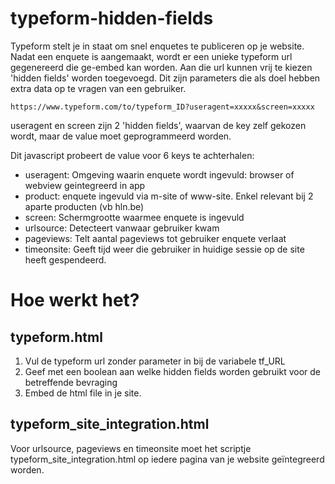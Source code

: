 # typeform-hidden-fields
Typeform stelt je in staat om snel enquetes te publiceren op je website. Nadat een enquete is aangemaakt, wordt er een unieke typeform url gegenereerd
die ge-embed kan worden.
Aan die url kunnen vrij te kiezen 'hidden fields' worden toegevoegd. Dit zijn parameters die als doel hebben extra data op te vragen van een gebruiker.

`https://www.typeform.com/to/typeform_ID?useragent=xxxxx&screen=xxxxx`

useragent en screen zijn 2 'hidden fields', waarvan de key zelf gekozen wordt, maar de value moet geprogrammeerd worden.

Dit javascript probeert de value voor 6 keys te achterhalen:
* useragent: Omgeving waarin enquete wordt ingevuld: browser of webview geintegreerd in app
* product: enquete ingevuld via m-site of www-site. Enkel relevant bij 2 aparte producten (vb hln.be) 
* screen: Schermgrootte waarmee enquete is ingevuld
* urlsource: Detecteert vanwaar gebruiker kwam
* pageviews: Telt aantal pageviews tot gebruiker enquete verlaat
* timeonsite: Geeft tijd weer die gebruiker in huidige sessie op de site heeft gespendeerd.

# Hoe werkt het?
## typeform.html
1. Vul de typeform url zonder parameter in bij de variabele tf_URL
2. Geef met een boolean aan welke hidden fields worden gebruikt voor de betreffende bevraging
3. Embed de html file in je site.
## typeform_site_integration.html
Voor urlsource, pageviews en timeonsite moet het scriptje typeform_site_integration.html op iedere pagina van je website geïntegreerd worden.
